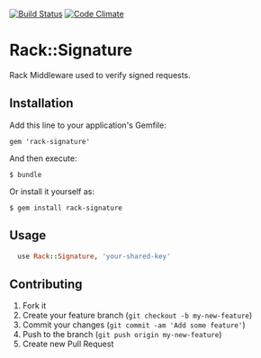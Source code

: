 [![Build Status](https://secure.travis-ci.org/revans/rack-signature.png)](https://travis-ci.org/revans/rack-signature)
[![Code Climate](https://codeclimate.com/badge.png)](https://codeclimate.com/github/revans/rack-signature)

# Rack::Signature

Rack Middleware used to verify signed requests.

## Installation

Add this line to your application's Gemfile:

    gem 'rack-signature'

And then execute:

    $ bundle

Or install it yourself as:

    $ gem install rack-signature

## Usage

```ruby
  use Rack::Signature, 'your-shared-key'
```

## Contributing

1. Fork it
2. Create your feature branch (`git checkout -b my-new-feature`)
3. Commit your changes (`git commit -am 'Add some feature'`)
4. Push to the branch (`git push origin my-new-feature`)
5. Create new Pull Request

